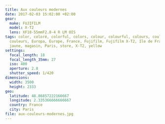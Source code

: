 ```yaml
---
title: Aux couleurs modernes
date: 2017-02-03 15:02:00 +02:00
gear:
  make: FUJIFILM
  model: X-T2
  lens: XF18-55mmF2.8-4 R LM OIS
tags: color, coloré, colorful, colors, colour, colourful, colours, couleur,
  couleurs, Europa, Europe, France, Fujifilm, Fujifilm X-T2, Ile de France,
  jaune, magasin, Paris, store, X-T2, yellow
settings:
  focal_length: 18
  focal_length_35mm: 27
  iso: 400
  aperture: 2.8
  shutter_speed: 1/420
dimensions:
  width: 3500
  height: 2333
geo:
  latitude: 48.86857222166667
  longitude: 2.335366666666667
  country: France
  city: Paris
file: aux-couleurs-modernes.jpg
---
```




